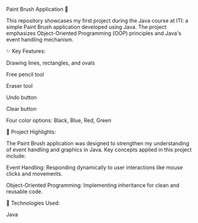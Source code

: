 Paint Brush Application 🎨

This repository showcases my first project during the Java course at ITI: a simple Paint Brush application developed using Java. The project emphasizes Object-Oriented Programming (OOP) principles and Java's event handling mechanism.

✨ Key Features:

Drawing lines, rectangles, and ovals

Free pencil tool

Eraser tool

Undo button

Clear button

Four color options: Black, Blue, Red, Green

🎯 Project Highlights:

The Paint Brush application was designed to strengthen my understanding of event handling and graphics in Java. Key concepts applied in this project include:

Event Handling: Responding dynamically to user interactions like mouse clicks and movements.

Object-Oriented Programming: Implementing inheritance for clean and reusable code.

📂 Technologies Used:

Java 
